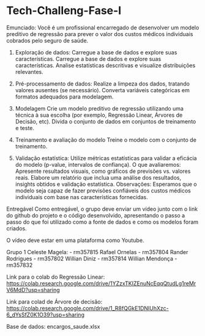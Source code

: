 # Tech-Challeng-Fase-I
Emunciado: 
Você é um profissional encarregado de desenvolver um modelo preditivo de regressão para prever o valor dos custos médicos individuais cobrados pelo seguro de saúde.

1) Exploração de dados: Carregue a base de dados e explore suas características. Carregue a base de dados e explore suas características. Analise estatísticas descritivas e visualize distribuições relevantes.

2) Pré-processamento de dados: Realize a limpeza dos dados, tratando valores ausentes (se necessário). Converta variáveis categóricas em formatos adequados para modelagem.

3) Modelagem Crie um modelo preditivo de regressão utilizando uma técnica à sua escolha (por exemplo, Regressão Linear, Árvores de Decisão, etc). Divida o conjunto de dados em conjuntos de treinamento e teste.

4) Treinamento e avaliação do modelo Treine o modelo com o conjunto de treinamento.

5) Validação estatística: Utilize métricas estatísticas para validar a eficácia do modelo (p-value, intervalos de confiança). O que avaliaremos: Apresente resultados visuais, como gráficos de previsões vs. valores reais. Elabore um relatório que inclua uma análise dos resultados, insights obtidos e validação estatística. Observações: Esperamos que o modelo seja capaz de fazer previsões confiáveis dos custos médicos individuais com base nas características fornecidas.

Entregável Como entregável, o grupo deve enviar um vídeo junto com o link do github do projeto e o código desenvolvido, apresentando o passo a passo do que foi utilizado como a fonte de dados e como os modelos foram criados.

O vídeo deve estar em uma plataforma como Youtube.

Grupo  1 
Celeste Magela: - rm357815
Rafael Ornelas - rm357804
Rander Rodrigues - rm357802
Willian Diniz - rm357814
Willian Mendonça - rm357832

Link para o colab do Regressão Linear:
https://colab.research.google.com/drive/1YZzxTKIZEnuNcEqqQtudLg1reMrV6MdD?usp=sharing

Link para colad de Árvore de decisão:
https://colab.research.google.com/drive/1_R8fQGkE1DNIUhXzc-6_dYsSfZ0K1O39?usp=sharing

Base de dados: encargos_saude.xlsx

